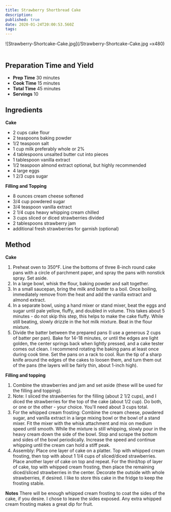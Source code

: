 ```yaml
---
title: Strawberry Shortbread Cake
description: 
published: true
date: 2020-01-24T20:00:53.560Z
tags: 
---
```


![Strawberry-Shortcake-Cake.jpg](/Strawberry-Shortcake-Cake.jpg =x480)
&nbsp;

## Preparation Time and Yield

- **Prep Time** 30 minutes
- **Cook Time** 15 minutes
- **Total Time** 45 minutes
- **Servings** 10
  &nbsp;

## Ingredients

**Cake**

- 2 cups cake flour
- 2 teaspoons baking powder
- 1/2 teaspoon salt
- 1 cup milk preferably whole or 2%
- 4 tablespoons unsalted butter cut into pieces
- 1 tablespoon vanilla extract
- 1/2 teaspoon almond extract optional, but highly recommended
- 4 large eggs
- 1 2/3 cups sugar

**Filling and Topping**

- 8 ounces cream cheese softened
- 3/4 cup powdered sugar
- 3/4 teaspoon vanilla extract
- 2 1/4 cups heavy whipping cream chilled
- 3 cups sliced or diced strawberries divided
- 2 tablespoons strawberry jam
- additional fresh strawberries for garnish (optional)
  &nbsp;

## Method

**Cake**

1. Preheat oven to 350°F. Line the bottoms of three 8-inch round cake pans with a circle of parchment paper, and spray the pans with nonstick spray. Set aside.
2. In a large bowl, whisk the flour, baking powder and salt together.
3. In a small saucepan, bring the milk and butter to a boil. Once boiling, immediately remove from the heat and add the vanilla extract and almond extract.
4. In a separate bowl, using a hand mixer or stand mixer, beat the eggs and sugar until pale yellow, fluffy, and doubled in volume. This takes about 5 minutes - do not skip this step, this helps to make the cake fluffy. While still beating, slowly drizzle in the hot milk mixture. Beat in the flour mixture.
5. Divide the batter between the prepared pans (I use a generous 2 cups of batter per pan). Bake for 14-18 minutes, or until the edges are light golden, the center springs back when lightly pressed, and a cake tester comes out clean. I recommend rotating the baking pans at least once during cook time. Set the pans on a rack to cool. Run the tip of a sharp knife around the edges of the cakes to loosen them, and turn them out of the pans (the layers will be fairly thin, about 1-inch high).

**Filling and topping**

1. Combine the strawberries and jam and set aside (these will be used for the filling and topping).
2. Note: I sliced the strawberries for the filling (about 2 1/2 cups), and I diced the strawberries for the top of the cake (about 1/2 cup). Do both, or one or the other - your choice. You'll need about 3 cups total.
3. For the whipped cream frosting: Combine the cream cheese, powdered sugar, and vanilla extract in a large mixing bowl or the bowl of a stand mixer. Fit the mixer with the whisk attachment and mix on medium speed until smooth. While the mixture is still whipping, slowly pour in the heavy cream down the side of the bowl. Stop and scrape the bottom and sides of the bowl periodically. Increase the speed and continue whipping until the cream can hold a stiff peak.
4. Assembly: Place one layer of cake on a platter. Top with whipped cream frosting, then top with about 1 1/4 cups of sliced/diced strawberries. Place another layer of cake on top and repeat. For the third/top of layer of cake, top with whipped cream frosting, then place the remaining diced/sliced strawberries in the center. Decorate the outside with whole strawberries, if desired. I like to store this cake in the fridge to keep the frosting stable.

**Notes**
There will be enough whipped cream frosting to coat the sides of the cake, if you desire. I chose to leave the sides exposed. Any extra whipped cream frosting makes a great dip for fruit.
